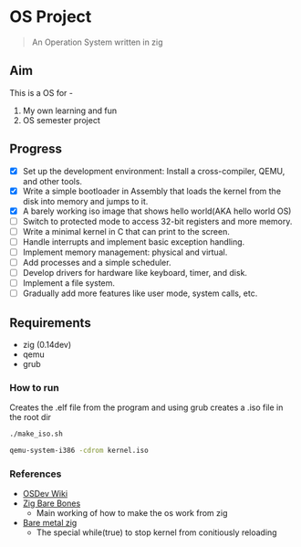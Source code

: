 # OS Project
> An Operation System written in zig

## Aim

This is a OS for -
1. My own learning and fun
2. OS semester project

## Progress
- [x] Set up the development environment: Install a cross-compiler, QEMU, and other tools.
- [x] Write a simple bootloader in Assembly that loads the kernel from the disk into memory and jumps to it.
- [x] A barely working iso image that shows hello world(AKA hello world OS)
- [ ] Switch to protected mode to access 32-bit registers and more memory.
- [ ] Write a minimal kernel in C that can print to the screen.
- [ ] Handle interrupts and implement basic exception handling.
- [ ] Implement memory management: physical and virtual.
- [ ] Add processes and a simple scheduler.
- [ ] Develop drivers for hardware like keyboard, timer, and disk.
- [ ] Implement a file system.
- [ ] Gradually add more features like user mode, system calls, etc.

## Requirements
- zig (0.14dev)
- qemu
- grub

### How to run

Creates the .elf file from the program and using grub creates a .iso file in the root dir
```bash
./make_iso.sh
```

```bash
qemu-system-i386 -cdrom kernel.iso
```

### References
- [OSDev Wiki](https://wiki.osdev.org/)
- [Zig Bare Bones](https://wiki.osdev.org/Zig_Bare_Bones)
    - Main working of how to make the os work from zig
- [Bare metal zig](https://austinhanson.com/bare-metal-ziglang/)
    - The special while(true) to stop kernel from conitiously reloading

